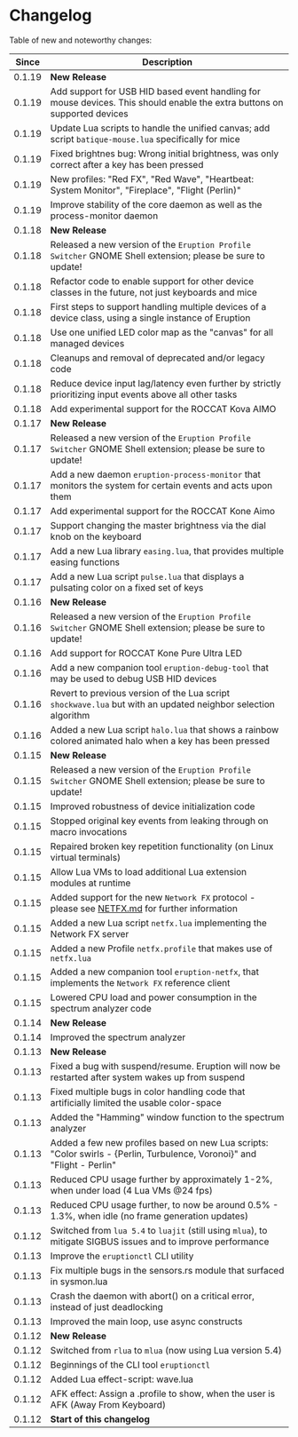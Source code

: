 # Changelog

Table of new and noteworthy changes:

| Since  | Description                                                                                                               |
| ------ | ------------------------------------------------------------------------------------------------------------------------- |
| 0.1.19 | __New Release__                                                                                                           |
| 0.1.19 | Add support for USB HID based event handling for mouse devices. This should enable the extra buttons on supported devices |
| 0.1.19 | Update Lua scripts to handle the unified canvas; add script `batique-mouse.lua` specifically for mice                     |
| 0.1.19 | Fixed brightnes bug: Wrong initial brightness, was only correct after a key has been pressed                              |
| 0.1.19 | New profiles: "Red FX", "Red Wave", "Heartbeat: System Monitor", "Fireplace", "Flight (Perlin)"                           |
| 0.1.19 | Improve stability of the core daemon as well as the process-monitor daemon                                                |
| 0.1.18 | __New Release__                                                                                                           |
| 0.1.18 | Released a new version of the `Eruption Profile Switcher` GNOME Shell extension; please be sure to update!                |
| 0.1.18 | Refactor code to enable support for other device classes in the future, not just keyboards and mice                       |
| 0.1.18 | First steps to support handling multiple devices of a device class, using a single instance of Eruption                   |
| 0.1.18 | Use one unified LED color map as the "canvas" for all managed devices                                                     |
| 0.1.18 | Cleanups and removal of deprecated and/or legacy code                                                                     |
| 0.1.18 | Reduce device input lag/latency even further by strictly prioritizing input events above all other tasks                  |
| 0.1.18 | Add experimental support for the ROCCAT Kova AIMO                                                                         |
| 0.1.17 | __New Release__                                                                                                           |
| 0.1.17 | Released a new version of the `Eruption Profile Switcher` GNOME Shell extension; please be sure to update!                |
| 0.1.17 | Add a new daemon `eruption-process-monitor` that monitors the system for certain events and acts upon them                |
| 0.1.17 | Add experimental support for the ROCCAT Kone Aimo                                                                         |
| 0.1.17 | Support changing the master brightness via the dial knob on the keyboard                                                  |
| 0.1.17 | Add a new Lua library `easing.lua`, that provides multiple easing functions                                               |
| 0.1.17 | Add a new Lua script `pulse.lua` that displays a pulsating color on a fixed set of keys                                   |
| 0.1.16 | __New Release__                                                                                                           |
| 0.1.16 | Released a new version of the `Eruption Profile Switcher` GNOME Shell extension; please be sure to update!                |
| 0.1.16 | Add support for ROCCAT Kone Pure Ultra LED                                                                                |
| 0.1.16 | Add a new companion tool `eruption-debug-tool` that may be used to debug USB HID devices                                  |
| 0.1.16 | Revert to previous version of the Lua script `shockwave.lua` but with an updated neighbor selection algorithm             |
| 0.1.16 | Added a new Lua script `halo.lua` that shows a rainbow colored animated halo when a key has been pressed                  |
| 0.1.15 | __New Release__                                                                                                           |
| 0.1.15 | Released a new version of the `Eruption Profile Switcher` GNOME Shell extension; please be sure to update!                |
| 0.1.15 | Improved robustness of device initialization code                                                                         |
| 0.1.15 | Stopped original key events from leaking through on macro invocations                                                     |
| 0.1.15 | Repaired broken key repetition functionality (on Linux virtual terminals)                                                 |
| 0.1.15 | Allow Lua VMs to load additional Lua extension modules at runtime                                                         |
| 0.1.15 | Added support for the new `Network FX` protocol - please see [NETFX.md](./NETFX.md) for further information               |
| 0.1.15 | Added a new Lua script `netfx.lua` implementing the Network FX server                                                     |
| 0.1.15 | Added a new Profile `netfx.profile` that makes use of `netfx.lua`                                                         |
| 0.1.15 | Added a new companion tool `eruption-netfx`, that implements the `Network FX` reference client                            |
| 0.1.15 | Lowered CPU load and power consumption in the spectrum analyzer code                                                      |
| 0.1.14 | __New Release__                                                                                                           |
| 0.1.14 | Improved the spectrum analyzer                                                                                            |
| 0.1.13 | __New Release__                                                                                                           |
| 0.1.13 | Fixed a bug with suspend/resume. Eruption will now be restarted after system wakes up from suspend                        |
| 0.1.13 | Fixed multiple bugs in color handling code that artificially limited the usable color-space                               |
| 0.1.13 | Added the "Hamming" window function to the spectrum analyzer                                                              |
| 0.1.13 | Added a few new profiles based on new Lua scripts: "Color swirls - {Perlin, Turbulence, Voronoi}" and "Flight - Perlin"   |
| 0.1.13 | Reduced CPU usage further by approximately 1-2%, when under load (4 Lua VMs @24 fps)                                      |
| 0.1.13 | Reduced CPU usage further, to now be around 0.5% - 1.3%, when idle (no frame generation updates)                          |
| 0.1.12 | Switched from `lua 5.4` to `luajit` (still using `mlua`), to mitigate SIGBUS issues and to improve performance            |
| 0.1.13 | Improve the `eruptionctl` CLI utility                                                                                     |
| 0.1.13 | Fix multiple bugs in the sensors.rs module that surfaced in sysmon.lua                                                    |
| 0.1.13 | Crash the daemon with abort() on a critical error, instead of just deadlocking                                            |
| 0.1.13 | Improved the main loop, use async constructs                                                                              |
| 0.1.12 | __New Release__                                                                                                           |
| 0.1.12 | Switched from `rlua` to `mlua` (now using Lua version 5.4)                                                                |
| 0.1.12 | Beginnings of the CLI tool `eruptionctl`                                                                                  |
| 0.1.12 | Added Lua effect-script: wave.lua                                                                                         |
| 0.1.12 | AFK effect: Assign a .profile to show, when the user is AFK (Away From Keyboard)                                          |
| 0.1.12 | __Start of this changelog__                                                                                               |
